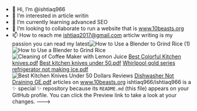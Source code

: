 - 👋 Hi, I’m @ishtiaq966
- 👀 I’m interested in article writin
- 🌱 I’m currently learning advanced SEO
- 💞️ I’m looking to collaborate to run a website that is www.10beasts.org
- 📫 How to reach me ishtiaq2017@gmail.com
articlw writing is my passion
you can read my latest![How to Use a Blender to Grind Rice (1)](https://user-images.githubusercontent.com/107197040/199007853-de5ea186-50f8-462a-a12f-97aa4a80b7e3.jpg)
![How to Use a Blender to Grind Rice](https://user-images.githubusercontent.com/107197040/199008026-946ad8f0-cd52-48c9-94f7-b06148fbcae7.jpg)
![Cleaning of Coffee Maker with Lemon Juice](https://user-images.githubusercontent.com/107197040/199008037-555bc7dc-6474-41c9-b365-30b1dc016d6f.jpg)
[Best Colorful Kitchen knives.pdf](https://github.com/ishtiaq966/ishtiaq966/files/9901028/Best.Colorful.Kitchen.knives.pdf)
[Best kitchen knives under 50.pdf](https://github.com/ishtiaq966/ishtiaq966/files/9901030/Best.kitchen.knives.under.50.pdf)
[Whirlpool gold series refrigerator not making ice.pdf](https://github.com/ishtiaq966/ishtiaq966/files/9901032/Whirlpool.gold.series.refrigerator.not.making.ice.pdf)
![Best Kitchen Knives Under 50 Dollars Reviews](https://user-images.githubusercontent.com/107197040/199008113-cc0692d2-9dd6-462b-b88a-91082ba350e7.jpg)
[Dishwasher Not Draining GE.pdf](https://github.com/ishtiaq966/ishtiaq966/files/9901035/Dishwasher.Not.Draining.GE.pdf)
 articles on www.10beasts.org
ishtiaq966/ishtiaq966 is a ✨ special ✨ repository because its `README.md` (this file) appears on your GitHub profile.
You can click the Preview link to take a look at your changes.
--->
